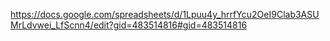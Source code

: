 https://docs.google.com/spreadsheets/d/1Lpuu4y_hrrfYcu2OeI9Clab3ASUMrLdvwei_LfScnn4/edit?gid=483514816#gid=483514816

